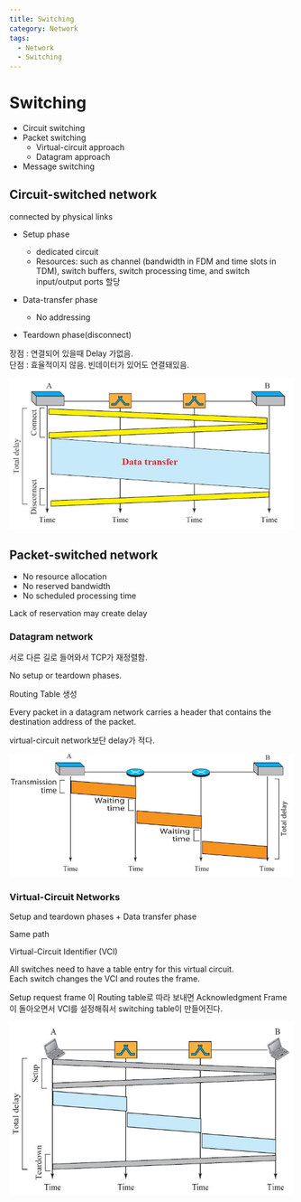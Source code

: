 ```yaml
---
title: Switching
category: Network
tags:
  - Network
  - Switching
---
```


# Switching

- Circuit switching
- Packet switching
  - Virtual-circuit approach
  - Datagram approach
- Message switching

## Circuit-switched network

connected by physical links

- Setup phase  
  - dedicated circuit
  - Resources: such as channel (bandwidth in FDM and time slots in TDM), switch buffers, switch processing time, and switch input/output ports 할당

- Data-transfer phase
  - No addressing

- Teardown phase(disconnect)

장점 : 연결되어 있을때 Delay 가없음.  
단점 : 효율적이지 않음. 빈데이터가 있어도 연결돼있음.

![Alt text](/assets/img/Circuit_delay.JPG)

## Packet-switched network

- No resource allocation
- No reserved bandwidth
- No scheduled processing time

Lack of reservation may create delay

### Datagram network

서로 다른 길로 들어와서 TCP가 재정렬함.

No setup or teardown phases.

Routing Table 생성

Every packet in a datagram network carries a header that contains the destination address of the packet.

virtual-circuit network보단 delay가 적다.

![Alt text](/assets/img/Datagram_delay.JPG)

### Virtual-Circuit Networks

Setup and teardown phases + Data transfer phase

Same path

Virtual-Circuit Identifier (VCI)

All switches need to have a table entry for this virtual circuit.  
Each switch changes the VCI and routes the frame.

Setup request frame 이 Routing table로 따라 보내면 Acknowledgment Frame이 돌아오면서 VCI를 설정해줘서 switching table이 만들어진다.


![Alt text](/assets/img/Virtual_circuit_delay.JPG)